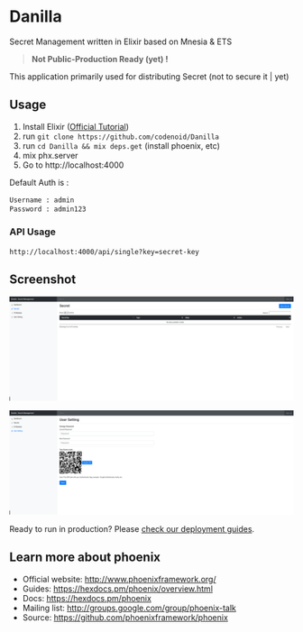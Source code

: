 # Danilla

Secret Management written in Elixir based on Mnesia & ETS

> **Not Public-Production Ready (yet) !**

This application primarily used for distributing Secret (not to secure it | yet)

## Usage

1. Install Elixir ([Official Tutorial](https://elixir-lang.org/install.html))
2. run `git clone https://github.com/codenoid/Danilla`
3. run `cd Danilla && mix deps.get` (install phoenix, etc)
4. mix phx.server
5. Go to http://localhost:4000

Default Auth is :

```
Username : admin
Password : admin123
```

### API Usage

`http://localhost:4000/api/single?key=secret-key`

## Screenshot

![alt text](https://raw.githubusercontent.com/codenoid/Danilla/master/screenshot/ss1.png)

![alt text](https://raw.githubusercontent.com/codenoid/Danilla/master/screenshot/ss2.png)

Ready to run in production? Please [check our deployment guides](https://hexdocs.pm/phoenix/deployment.html).

## Learn more about phoenix

  * Official website: http://www.phoenixframework.org/
  * Guides: https://hexdocs.pm/phoenix/overview.html
  * Docs: https://hexdocs.pm/phoenix
  * Mailing list: http://groups.google.com/group/phoenix-talk
  * Source: https://github.com/phoenixframework/phoenix
